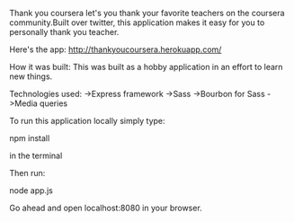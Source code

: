 Thank you coursera let's you thank your favorite teachers on the coursera community.Built over twitter, this application makes it easy for you to personally thank you teacher.

Here's the app:
http://thankyoucoursera.herokuapp.com/

How it was built:
This was built as a hobby application in an effort to learn new things.

Technologies used:
->Express framework
->Sass
->Bourbon for Sass
->Media queries

To run this application locally simply type:

npm install

in the terminal

Then run:

node app.js

Go ahead and open localhost:8080 in your browser.





